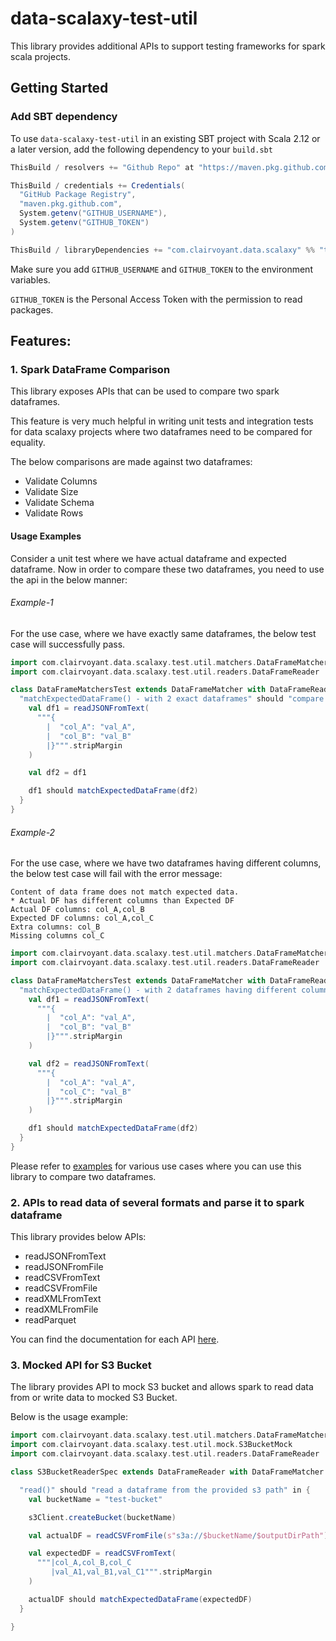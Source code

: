 # data-scalaxy-test-util

This library provides additional APIs to support testing frameworks for spark scala projects.

## Getting Started

### Add SBT dependency

To use `data-scalaxy-test-util` in an existing SBT project with Scala 2.12 or a later version,
add the following dependency to your `build.sbt`

```sbt
ThisBuild / resolvers += "Github Repo" at "https://maven.pkg.github.com/teamclairvoyant/data-scalaxy-test-util/"

ThisBuild / credentials += Credentials(
  "GitHub Package Registry",
  "maven.pkg.github.com",
  System.getenv("GITHUB_USERNAME"),
  System.getenv("GITHUB_TOKEN")
)

ThisBuild / libraryDependencies += "com.clairvoyant.data.scalaxy" %% "test-util" % "1.0.0" % Test
```

Make sure you add `GITHUB_USERNAME` and `GITHUB_TOKEN` to the environment variables.

`GITHUB_TOKEN` is the Personal Access Token with the permission to read packages.

## Features:

### 1. Spark DataFrame Comparison

This library exposes APIs that can be used to compare two spark dataframes.

This feature is very much helpful in writing unit tests and integration tests for data scalaxy projects where two 
dataframes need to be compared for equality.

The below comparisons are made against two dataframes:

* Validate Columns
* Validate Size
* Validate Schema
* Validate Rows

#### Usage Examples

Consider a unit test where we have actual dataframe and expected dataframe. Now in order to compare these two dataframes, 
you need to use the api in the below manner:

###### Example-1

For the use case, where we have exactly same dataframes, the below test case will successfully pass.

```scala
import com.clairvoyant.data.scalaxy.test.util.matchers.DataFrameMatcher
import com.clairvoyant.data.scalaxy.test.util.readers.DataFrameReader

class DataFrameMatchersTest extends DataFrameMatcher with DataFrameReader {
  "matchExpectedDataFrame() - with 2 exact dataframes" should "compare two dataframes correctly" in {
    val df1 = readJSONFromText(
      """{
        |  "col_A": "val_A",
        |  "col_B": "val_B"
        |}""".stripMargin
    )

    val df2 = df1

    df1 should matchExpectedDataFrame(df2)
  }
}
```

###### Example-2

For the use case, where we have two dataframes having different columns, the below test case will fail with the error message:

```text
Content of data frame does not match expected data.
* Actual DF has different columns than Expected DF
Actual DF columns: col_A,col_B
Expected DF columns: col_A,col_C
Extra columns: col_B
Missing columns col_C
```

```scala
import com.clairvoyant.data.scalaxy.test.util.matchers.DataFrameMatcher
import com.clairvoyant.data.scalaxy.test.util.readers.DataFrameReader

class DataFrameMatchersTest extends DataFrameMatcher with DataFrameReader {
  "matchExpectedDataFrame() - with 2 dataframes having different columns" should "fail dataframes comparison" in {
    val df1 = readJSONFromText(
      """{
        |  "col_A": "val_A",
        |  "col_B": "val_B"
        |}""".stripMargin
    )

    val df2 = readJSONFromText(
      """{
        |  "col_A": "val_A",
        |  "col_C": "val_B"
        |}""".stripMargin
    )

    df1 should matchExpectedDataFrame(df2)
  }
}
```

Please refer to [examples](src/test/scala/com/clairvoyant/data/scalaxy/test/util/matchers/DataFrameMatcherTest.scala) for various use cases where you can use this library to compare two dataframes.

### 2. APIs to read data of several formats and parse it to spark dataframe

This library provides below APIs:

* readJSONFromText
* readJSONFromFile
* readCSVFromText
* readCSVFromFile
* readXMLFromText
* readXMLFromFile
* readParquet

You can find the documentation for each API [here](src/main/scala/com/clairvoyant/data/scalaxy/test/util/readers/DataframeReader.scala).


### 3. Mocked API for S3 Bucket

The library provides API to mock S3 bucket and allows spark to read data from or write data to mocked S3 Bucket.

Below is the usage example:

```scala
import com.clairvoyant.data.scalaxy.test.util.matchers.DataFrameMatcher
import com.clairvoyant.data.scalaxy.test.util.mock.S3BucketMock
import com.clairvoyant.data.scalaxy.test.util.readers.DataFrameReader

class S3BucketReaderSpec extends DataFrameReader with DataFrameMatcher with S3BucketMock {

  "read()" should "read a dataframe from the provided s3 path" in {
    val bucketName = "test-bucket"

    s3Client.createBucket(bucketName)

    val actualDF = readCSVFromFile(s"s3a://$bucketName/$outputDirPath")

    val expectedDF = readCSVFromText(
      """|col_A,col_B,col_C
         |val_A1,val_B1,val_C1""".stripMargin
    )

    actualDF should matchExpectedDataFrame(expectedDF)
  }

}
``````